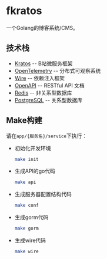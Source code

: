 # fkratos

一个Golang的博客系统/CMS。

## 技术栈

* [Kratos](https://go-kratos.dev/) -- B站微服务框架
* [OpenTelemetry](https://opentelemetry.io/) -- 分布式可观察系统
* [Wire](https://github.com/google/wire) -- 依赖注入框架
* [OpenAPI](https://www.openapis.org/) -- RESTful API 文档
* [Redis](https://redis.io/) -- 非关系型数据库
* [PostgreSQL](https://www.postgresql.org/) -- 关系型数据库


## Make构建

请在`app/{服务名}/service`下执行：

- 初始化开发环境

   ```bash
   make init
   ```

- 生成API的go代码

   ```bash
   make api
   ```

- 生成服务器配置结构代码

   ```bash
   make conf
   ```

- 生成gorm代码

   ```bash
   make gorm
   ```

- 生成wire代码

   ```bash
   make wire
   ```